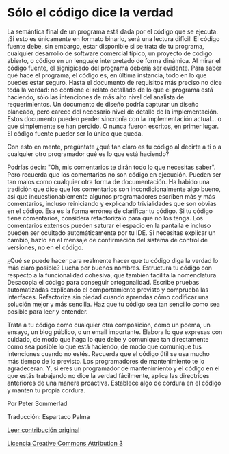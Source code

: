 Sólo el código dice la verdad
===

La semántica final de un programa está dada por el código que se ejecuta. ¡Si esto es únicamente en formato binario, será una lectura difícil! El código fuente debe, sin embargo, estar disponible si se trata de tu programa, cualquier desarrollo de software comercial típico, un proyecto de código abierto, o código en un lenguaje interpretado de forma dinámica. Al mirar el código fuente, el signigicado del programa debería ser evidente. Para saber qué hace el programa, el código es, en última instancia, todo en lo que puedes estar seguro. Hasta el documento de requisitos más preciso no dice toda la verdad: no contiene el relato detallado de lo que el programa está haciendo, sólo las intenciones de más alto nivel del analista de requerimientos. Un documento de diseño podría capturar un diseño planeado, pero carece del necesario nivel de detalle de la implementación. Estos documento pueden perder sincronía con la implementación actual... o que simplemente se han perdido. O nunca fueron escritos, en primer lugar. El código fuente pueder ser lo único que queda.

Con esto en mente, pregúntate ¿qué tan claro es tu código al decirte a ti o a cualquier otro programador qué es lo que está haciendo?

Podrías decir: "Oh, mis comentarios te dirán todo lo que necesitas saber". Pero recuerda que los comentarios no son código en ejecución. Pueden ser tan malos como cualquier otra forma de documentación. Ha habido una tradición que dice que los comentarios son incondicionalmente algo bueno, así que incuestionablemente algunos programadores escriben más y más comentarios, incluso reiniciando y explicando trivialidades que son obvias en el código. Esa es la forma errónea de clarificar tu código. Si tu código tiene comentarios, considera refactorizalo para que no los tenga. Los comentarios extensos pueden saturar el espacio en la pantalla e incluso pueden ser ocultado automáticamente por tu IDE. Si necesitas explicar un cambio, hazlo en el mensaje de confirmación del sistema de control de versiones, no en el código.

¿Qué se puede hacer para realmente hacer que tu código diga la verdad lo más claro posible? Lucha por buenos nombres. Estructura tu código con respecto a la funcionalidad cohesiva, que también facilita la nomenclatura. Desacopla el código para conseguir ortogonalidad. Escribe pruebas automatizadas explicando el comportamiento previsto y comprueba las interfaces. Refactoriza sin piedad cuando aprendas cómo codificar una solución mejor y más sencilla. Haz que tu código sea tan sencillo como sea posible para leer y entender.

Trata a tu código como cualquier otra composición, como un poema, un ensayo, un blog público, o un email importante. Elabora lo que expresas con cuidado, de modo que haga lo que debe y comunique tan directamente como sea posible lo que está haciendo, de modo que  comunique tus intenciones cuando no estés. Recuerda que el código útil se usa mucho más tiempo de lo previsto. Los programadores de mantenimiento te lo agradecerán. Y, si eres un programador de mantenimiento y el código en el que estás trabajando no dice la verdad fácilmente, aplica las directrices anteriores de una manera proactiva. Establece algo de cordura en el código y manten tu propia cordura. 

Por Peter Sommerlad 

Traducción: Espartaco Palma

[Leer contribución original](http://programmer.97things.oreilly.com/wiki/index.php/Only_the_Code_Tells_the_Truth)

[Licencia Creative Commons Attribution 3](http://creativecommons.org/licenses/by/3.0/us/deed.es)
